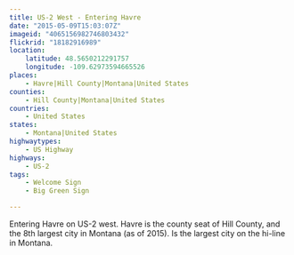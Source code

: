 ```yaml
---
title: US-2 West - Entering Havre
date: "2015-05-09T15:03:07Z"
imageid: "4065156982746803432"
flickrid: "18182916989"
location:
    latitude: 48.5650212291757
    longitude: -109.62973594665526
places:
    - Havre|Hill County|Montana|United States
counties:
    - Hill County|Montana|United States
countries:
    - United States
states:
    - Montana|United States
highwaytypes:
    - US Highway
highways:
    - US-2
tags:
    - Welcome Sign
    - Big Green Sign

---
```

Entering Havre on US-2 west.  Havre is the county seat of Hill County, and the 8th largest city in Montana (as of 2015).  Is the largest city on the hi-line in Montana.